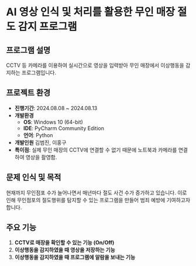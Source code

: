 # AI 영상 인식 및 처리를 활용한 무인 매장 절도 감지 프로그램

## 프로그램 설명
CCTV 등 카메라를 이용하여 실시간으로 영상을 입력받아 무인 매장에서 이상행동을 감지하는 프로그램입니다.

## 프로젝트 환경
- **진행기간**: 2024.08.08 ~ 2024.08.13
- **개발환경**
  - **OS**: Windows 10 (64-bit)
  - **IDE**: PyCharm Community Edition
  - **언어**: Python
- **개발인원**
  김범진, 이홍구
- **특이점**: 실제 무인 매장의 CCTV에 연결할 수 없기 때문에 노트북과 카메라를 연결하여 영상을 촬영함.

## 문제 인식 및 목적
현재까지 무인점포 수가 늘어나면서 매년마다 절도 사건 수가 증가하고 있습니다. 이로 인해 무인점포의 절도행위를 탐지할 수 있는 프로그램을 만들어 범죄 예방에 기여하고자 합니다.

## 주요 기능
1. **CCTV로 매장을 확인할 수 있는 기능 (On/Off)**
2. **이상행동을 감지하였을 때 영상을 저장하는 기능**
3. **이상행동을 감지하였을 때 프로그램에 알람을 보내는 기능**
